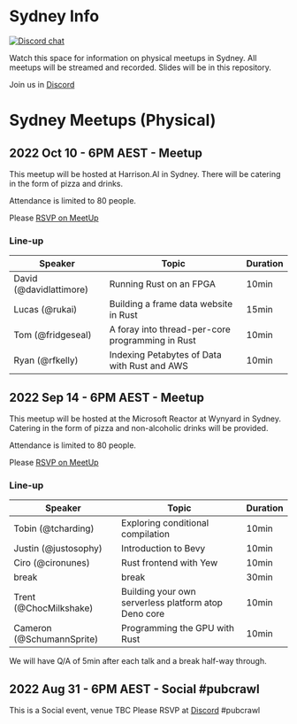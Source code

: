 # Sydney Info

[![Discord chat][discord-badge]][discord-url]

Watch this space for information on physical meetups in Sydney.
All meetups will be streamed and recorded.
Slides will be in this repository.

Join us in [Discord](https://discord.gg/pW35BNSBeV)

# Sydney Meetups (Physical)

## 2022 Oct 10 - 6PM AEST - Meetup

This meetup will be hosted at Harrison.AI in Sydney.
There will be catering in the form of pizza and drinks.

Attendance is limited to 80 people.

Please [RSVP on MeetUp](https://www.meetup.com/rust-sydney/events/288746516)

### Line-up

|Speaker|Topic|Duration|
|---|---|---|
| David (@davidlattimore) | Running Rust on an FPGA | 10min |
| Lucas (@rukai) | Building a frame data website in Rust | 15min |
| Tom (@fridgeseal) | A foray into thread-per-core programming in Rust | 10min |
| Ryan (@rfkelly) | Indexing Petabytes of Data with Rust and AWS | 10min |

## 2022 Sep 14 - 6PM AEST - Meetup

This meetup will be hosted at the Microsoft Reactor at Wynyard in Sydney.
Catering in the form of pizza and non-alcoholic drinks will be provided.

Attendance is limited to 80 people.

Please [RSVP on MeetUp](https://www.meetup.com/rust-sydney/events/287979855/)

### Line-up

|Speaker|Topic|Duration|
|---|---|---|
| Tobin (@tcharding) | Exploring conditional compilation | 10min |
| Justin (@justosophy) | Introduction to Bevy | 10min |
| Ciro (@cironunes) | Rust frontend with Yew | 10min |
| break | break | 30min |
| Trent (@ChocMilkshake) | Building your own serverless platform atop Deno core | 10min |
| Cameron (@SchumannSprite) | Programming the GPU with Rust | 10min |

We will have Q/A of 5min after each talk and a break half-way through.

[discord-badge]: https://img.shields.io/discord/987700580866723880.svg?logo=discord
[discord-url]: https://discord.gg/pW35BNSBeV

## 2022 Aug 31 - 6PM AEST - Social #pubcrawl

This is a Social event, venue TBC
Please RSVP at [Discord](https://discord.gg/pW35BNSBeV) #pubcrawl
